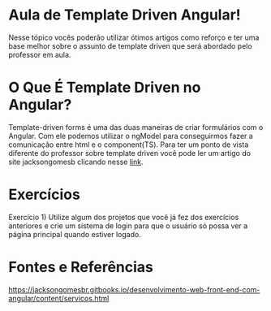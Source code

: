 # Aula de Template Driven Angular!

Nesse tópico vocês poderão utilizar ótimos artigos como reforço e ter uma base melhor sobre o assunto de template driven que será abordado pelo professor em aula.

# O Que É Template Driven no Angular?
Template-driven forms é uma das duas maneiras de criar formulários com o Angular.
Com ele podemos utilizar o ngModel para conseguirmos fazer a comunicação entre html e o component(TS).
Para ter um ponto de vista diferente do professor sobre template driven você pode ler um artigo do site jacksongomesb clicando nesse [link](https://www.fabricadecodigo.com/criar-formulario-template-driven-forms/).

# Exercícios
Exercício 1) Utilize algum dos projetos que você já fez dos exercícios anteriores e crie um sistema de login para que o usuário só possa ver a página principal quando estiver logado.

# Fontes e Referências

https://jacksongomesbr.gitbooks.io/desenvolvimento-web-front-end-com-angular/content/servicos.html

